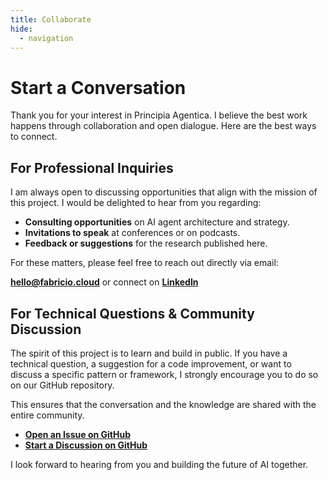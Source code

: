 ```yaml
---
title: Collaborate
hide:
  - navigation
---
```


# Start a Conversation

Thank you for your interest in Principia Agentica. I believe the best work happens through collaboration and open
dialogue. Here are the best ways to connect.

## For Professional Inquiries

I am always open to discussing opportunities that align with the mission of this project. I would be delighted to hear
from you regarding:

* **Consulting opportunities** on AI agent architecture and strategy.
* **Invitations to speak** at conferences or on podcasts.
* **Feedback or suggestions** for the research published here.

For these matters, please feel free to reach out directly via email:

**[hello@fabricio.cloud](mailto:hello@fabricio.cloud)** or connect on **[LinkedIn](https://www.linkedin.com/in/matiasquaglia/)**

## For Technical Questions & Community Discussion

The spirit of this project is to learn and build in public. If you have a technical question, a suggestion for a code
improvement, or want to discuss a specific pattern or framework, I strongly encourage you to do so on our GitHub
repository.

This ensures that the conversation and the knowledge are shared with the entire community.

* **[Open an Issue on GitHub](https://github.com/fmquaglia/principia-agentica/issues)**
* **[Start a Discussion on GitHub](https://github.com/fmquaglia/principia-agentica/discussions)**

I look forward to hearing from you and building the future of AI together.
